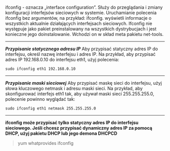 ifconfig - oznacza „interface configuration”. Służy do przeglądania i zmiany konfiguracji interfejsów sieciowych w systemie. Uruchamianie polecenia ifconfig bez argumentów, na przykład: ifconfig. wyświetli informacje o wszystkich aktualnie działających interfejsach sieciowych. Ifconfig nie występuje jako pakiet preinstalowany na wszystkich dystrybucjach i jest konieczne jego doinstalowanie. Wchodzi on w skład meta pakietu net-tools.
___
***Przypisanie statycznego adresu IP***
Aby przypisać statyczny adres IP do interfejsu, określ nazwę interfejsu i adres IP. Na przykład, aby przypisać adres IP 192.168.0.10 do interfejsu eth1, użyj polecenia:

```
sudo ifconfig eth1 192.168.0.10
```
___
***Przypisanie maski sieciowej***
Aby przypisać maskę sieci do interfejsu, użyj słowa kluczowego netmask i adresu maski sieci. Na przykład, aby skonfigurować interfejs eth1 tak, aby używał maski sieci 255.255.255.0, polecenie powinno wyglądać tak:
```
sudo ifconfig eth1 netmask 255.255.255.0
```
___

**ifconfig może przypisać tylko statyczny adres IP do interfejsu sieciowego. Jeśli chcesz przypisać dynamiczny adres IP za pomocą DHCP, użyj pakietu DHCP lub jego demona DHCPCD**


>yum whatprovides ifconfig